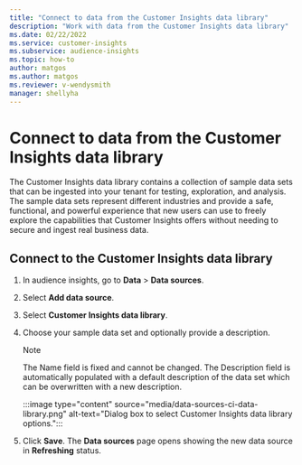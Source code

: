 ```yaml
---
title: "Connect to data from the Customer Insights data library"
description: "Work with data from the Customer Insights data library"
ms.date: 02/22/2022
ms.service: customer-insights
ms.subservice: audience-insights
ms.topic: how-to
author: matgos
ms.author: matgos
ms.reviewer: v-wendysmith
manager: shellyha
---
```


# Connect to data from the Customer Insights data library

The Customer Insights data library contains a collection of sample data sets that can be ingested into your tenant for testing, exploration, and analysis. The sample data sets represent different industries and provide a safe, functional, and powerful experience that new users can use to freely explore the capabilities that Customer Insights offers without needing to secure and ingest real business data.

## Connect to the Customer Insights data library

1. In audience insights, go to **Data** > **Data sources**.

1. Select **Add data source**.

1. Select **Customer Insights data library**.

1. Choose your sample data set and optionally provide a description.

   > [!NOTE]
   > The Name field is fixed and cannot be changed.
   > The Description field is automatically populated with a default description of the data set which can be overwritten with a new description.

   :::image type="content" source="media/data-sources-ci-data-library.png" alt-text="Dialog box to select Customer Insights data library options.":::

1. Click **Save**. The **Data sources** page opens showing the new data source in **Refreshing** status. 
